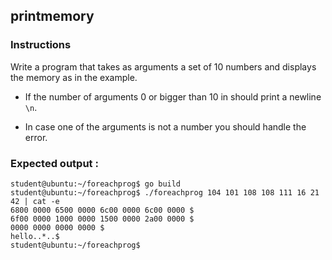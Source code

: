 ## printmemory

### Instructions

Write a program that takes as arguments a set of 10 numbers and displays the memory as in the example.

- If the number of arguments 0 or bigger than 10 in should print a newline `\n`.

- In case one of the arguments is not a number you should handle the error.

### Expected output :

```console
student@ubuntu:~/foreachprog$ go build
student@ubuntu:~/foreachprog$ ./foreachprog 104 101 108 108 111 16 21 42 | cat -e
6800 0000 6500 0000 6c00 0000 6c00 0000 $
6f00 0000 1000 0000 1500 0000 2a00 0000 $
0000 0000 0000 0000 $
hello..*..$
student@ubuntu:~/foreachprog$
```
